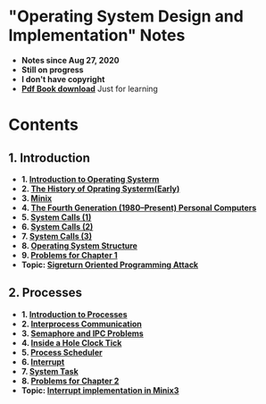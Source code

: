 # "Operating System Design and Implementation" Notes

* **Notes since Aug 27, 2020**
* **Still on progress**
* **I don't have copyright**
* **[Pdf Book download](https://github.com/Angold-4/OSDI/raw/master/Operating%20Systems%20Design%20and%20Implementation%2C%203rd%20Edition.pdf)** Just for learning

# Contents
## 1. Introduction
* **1. [Introduction to Operating Systerm](Chapter/Chapter1/1OS.html)**
* **2. [The History of Oprating Systerm(Early)](Chapter/Chapter1/2HSE.html)**
* **3. [Minix](Chapter/Chapter1/3MINIX.html)**
* **4. [The Fourth Generation (1980–Present) Personal Computers](Chapter/Chapter1/4MCOS.html)**
* **5. [System Calls (1)](Chapter/Chapter1/5Syscall-1.html)**
* **6. [System Calls (2)](Chapter/Chapter1/6Syscall-2.html)**
* **7. [System Calls (3)](Chapter/Chapter1/7Syscall-3.html)**
* **8. [Operating System Structure](Chapter/Chapter1/8OStruc.html)**
* **9. [Problems for Chapter 1](Chapter/Chapter1/9Exercises.html)**
* **Topic: [Sigreturn Oriented Programming Attack](Chapter/Chapter1/SROPAttack.html)**

## 2. Processes
* **1. [Introduction to Processes](Chapter/Chapter2/1Introprogress.html)**
* **2. [Interprocess Communication](Chapter/Chapter2/2Communication.html)**
* **3. [Semaphore and IPC Problems](Chapter/Chapter2/3Semaphore.html)**
* **4. [Inside a Hole Clock Tick](Chapter/Chapter2/4ClockTick.html)**
* **5. [Process Scheduler](Chapter/Chapter2/5Scheduler.html)**
* **6. [Interrupt](Chapter/Chapter2/6Interrupt.html)**
* **7. [System Task](Chapter/Chapter2/7Systask.html)**
* **8. [Problems for Chapter 2](Chapter/Chapter2/8Problems.html)**
* **Topic: [Interrupt implementation in Minix3](Chapter/Chapter2/Interruptii.html)**
